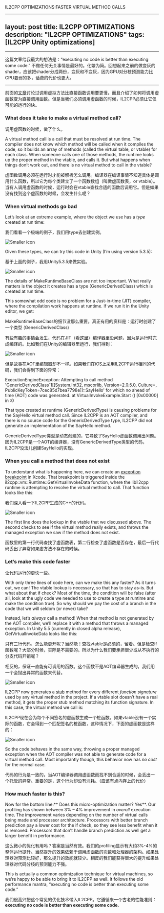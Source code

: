 IL2CPP OPTIMIZATIONS:FASTER VIRTUAL METHOD CALLS

---
layout: post
title: IL2CPP OPTIMIZATIONS
description: "IL2CPP OPTIMIZATIONS"
tags: [IL2CPP Unity optimizations]
---

----------------------

这篇文章给我最大的想法是：“executing no code is better than executing some code.” 不做任何无关事情是最好的。化繁为简。回想起来之前的做变灰的shader，应该把shader分成两份，变灰和不变灰，因为GPU对分枝预测能力比CPU要弱的多，话费的代价也更大。

------------

前面的[文章]讨论过调用虚拟方法比直接函数调用要更慢，而且介绍了如何将调用虚函数变为直接调用函数。但是当我们必须调用虚函数的时候，IL2CPP必须让它仅可能的运行的快。

### **What does it take to make a virtual method call?**

调用虚函数的时候，做了什么。

A virtual method call is a call that must be resolved at run time. The compiler does not know which method will be called when it compiles the code, so it builds an array of methods (called the virtual table, or vtable) for each class. When someone calls one of those methods, the runtime looks up the proper method in the vtable, and calls it. But what happens when things don’t work out, and there is no virtual method to call in the vtable?

虚函数调用必须在运行时才能被解析怎么调用。编译器在编译事情不知道具体是调用什么函数，所以它为每个类建立了一个函数数组（叫做虚函数表，or vtable）。当有人调用虚函数的时候，运行时会在vtable查找合适的函数后调用它。但是如果没有找到这个虚函数的时候，会发生什么呢？

### **When virtual methods go bad**

Let’s look at an extreme example, where the object we use has a *type* created at run time:

我们看看一个极端的例子，我们用type去创建实例。

![Smaller icon](http://awalife.top/images/11/baseclass.png)

Given these types, we can try this code in Unity (I’m using version 5.3.5):

基于上面的例子，我用Unity5.3.5来做实验。

![Smaller icon](http://awalife.top/images/11/vie.png)

The details of MakeRuntimeBaseClass are not too important. What really matters is the object it creates has a type (GenericDerivedClass<int>) which is created at run time.

This somewhat odd code is no problem for a Just-in-time (JIT) compiler, where the compilation work happens at runtime. If we run it in the Unity editor, we get:

MakeRuntimeBaseClass的细节没那么重要。真正有用的资料是：运行时创建了一个类型 (GenericDerivedClass<int>) 

有些有趣的事情会发生，代码在JIT（看[这里]）编译器里没问题，因为是运行时完成编译的。比如我们在Unity的编辑器里运行，我们得到：

![Smaller icon](http://awalife.top/images/11/unityeditor.png)

但是故事在AOT里编辑器却不一样。如果我们在iOS上采用IL2CPP运行相同的代码，我们会得到下面的异常：

ExecutionEngineException: Attempting to call method 'GenericDerivedClass`1[[System.Int32, mscorlib, Version=2.0.5.0,     Culture=, PublicKeyToken=7cec85d7bea7798e]]::SayHello' for which no ahead of time (AOT) code was generated.  at VirtualInvokeExample.Start () [0x00000] in <filename unknown>:0 

That type created at runtime (GenericDerivedType<int>) is causing problems for the SayHello virtual method call. Since IL2CPP is an AOT compiler, and there is no source code for the GenericDerivedType<int> type, IL2CPP did not generate an implementation of the SayHello method.

GenericDerivedType<int>类型是动态创建的，它导致了SayHello虚函数调用出问题。因为IL2CPP是一个AOT的编译器，没有GenericDerivedType<int>类型的代码，IL2CPP没法儿创建SayHello的实现。

### **When you call a method that does not exist**

To understand what is happening here, we can create an [exception breakpoint](http://blogs.unity3d.com/2015/05/20/il2cpp-internals-debugging-tips-for-generated-code/) in Xcode. That breakpoint is triggered inside the il2cpp::vm::Runtime::GetVirtualInvokeData function, where the libil2cpp runtime is attempting to resolve the virtual method to call. That function looks like this:

我们深入看一下IL2CPP生成的C++的代码。

![Smaller icon](http://awalife.top/images/11/original_invoke.png)

The first line does the lookup in the vtable that we discussed above. The second checks to see if the virtual method really exists, and throws the managed exception we saw if the method does not exist.

函数里的第一行代码查找了虚函数表，第二行检查了虚函数是否存在，最后一行代码丢出了异常如果虚方法不存在的时候。

### **Let’s make this code faster**

让代码运行的更快一些。

With only three lines of code here, can we make this any faster? As it turns out, we can! The vtable lookup is necessary, so that has to stay as-is. But what about that if check? Most of the time, the condition will be false (after all, look at the ugly code we needed to use to create a type at runtime and make the condition true). So why should we pay the cost of a branch in the code that we will seldom (or never) take?

Instead, let’s *always* call a method! When that method is not generated by the AOT compiler, we’ll replace it with a method that throws a managed exception. In Unity 5.5 (currently in closed alpha release), GetVirtualInvokeData looks like this:

只有三行代码，怎么能更开呢？当然能！查找vtable是必须的，留着。但是检查If函数呢？大部分时候，实际是不需要的。所以为什么我们要承担很少或从不执行的分支代码开销呢？

相反的，保证一直能有可调用的函数。这个函数不是AOT编译器生成的，我们用一个会抛出异常的函数来代替。

![Smaller icon](http://awalife.top/images/11/newvir.png)

IL2CPP now generates a [stub] method for every different *function signature* used by any virtual method in the project. If a vtable slot doesn’t have a real method, it gets the proper stub method matching its function signature. In this case, the virtual method we call is:

IL2CPP现在会为每个不同签名的虚函数生成一个桩函数。如果vtable没有一个实际的函数，它会得到一个匹配签名的桩函数，这种情况下，下面的虚函数是这样的：

![Smaller icon](http://awalife.top/images/11/newunre.png)

So the code behaves in the same way, throwing a proper managed exception when the AOT compiler was not able to generate code for a virtual method call. Most importantly though, this behavior now has *no cost* for the normal case.

代码的行为是一致的，当AOT编译器调用虚函数而找不到合适的时候，会丢出一个托管的异常。重要的是，这个行为却没有消耗。（应该有点内存上的代价）

### **How much faster is this?**

Now for the bottom line:** Does this micro-optimization matter? Yes**. Our profiling has shown between 3% – 4% improvement in *overall* execution time. The improvement varies depending on the number of virtual calls being made and processor architecture. Processors with better branch prediction pay a lower cost for the if check, so they see less benefit when it is removed. Processors that don’t handle branch prediction as well get a larger benefit in performance.

这么微小的优化有用吗？答案是当然有效。我们的profiling显示有大约3%-4%的整体运行提升。当然提升的效果依赖于调用虚函数的次数和处理器的架构。如果处理器对预测比较好，那么提升的效能就较少。相反的我们能获得很大的提升如果处理器对代码分枝的预测能力不强。

This is actually a common optimization technique for virtual machines, so we’re happy to be able to bring it to IL2CPP as well. It follows the old performance mantra, “executing no code is better than executing some code.”

我们很高兴把这个常见的优化技术带入IL2CPP。它遵循来一个古老的性能准则：**executing no code is better than executing some code.**

[文章]:http://awalife.top/devirtualization/
[这里]:http://awalife.top/il2cpp_introduce/
[stub]:https://zh.wikipedia.org/wiki/桩_(计算机)